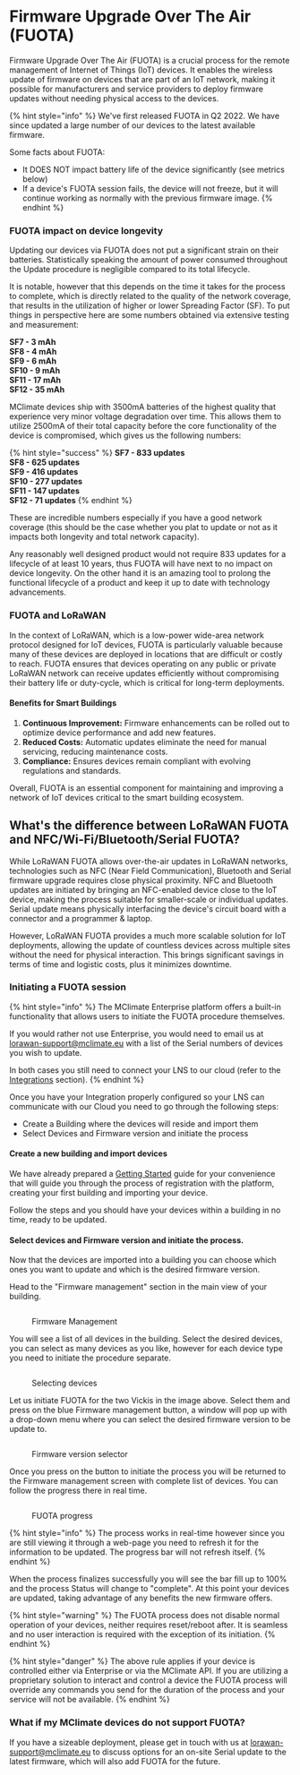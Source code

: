 # Firmware Upgrade Over The Air (FUOTA)

Firmware Upgrade Over The Air (FUOTA) is a crucial process for the remote management of Internet of Things (IoT) devices. It enables the wireless update of firmwarе on devices that are part of an IoT network, making it possible for manufacturers and service providers to deploy firmware updates without needing physical access to the devices.

{% hint style="info" %}
We've first released FUOTA in Q2 2022. We have since updated a large number of our devices to the latest available firmware.&#x20;

Some facts about FUOTA:

* It DOES NOT impact battery life of the device significantly (see metrics below)
* If a device's FUOTA session fails, the device will not freeze, but it will continue working as normally with the previous firmware image.
{% endhint %}



### FUOTA impact on device longevity

Updating our devices via FUOTA does not put a significant strain on their batteries. Statistically speaking the amount of power consumed throughout the Update procedure is negligible compared to its total lifecycle.

It is notable, however that this depends on the time it takes for the process to complete, which is directly related to the quality of the network coverage, that results in the utilization of higher or lower Spreading Factor (SF). To put things in perspective here are some numbers obtained via extensive testing and measurement:

**SF7 - 3 mAh**\
**SF8 - 4 mAh**\
**SF9 - 6 mAh**\
**SF10 - 9 mAh**\
**SF11 - 17 mAh**\
**SF12 - 35 mAh**

MClimate devices ship with 3500mA batteries of the highest quality that experience very minor voltage degradation over time. This allows them to utilize 2500mA of their total capacity before the core functionality of the device is compromised, which gives us the following numbers:

{% hint style="success" %}
**SF7 - 833 updates**\
**SF8 - 625 updates**\
**SF9 - 416 updates**\
**SF10 - 277 updates**\
**SF11 - 147 updates**\
**SF12 - 71 updates**
{% endhint %}

These are incredible numbers especially if you have a good network coverage (this should be the case whether you plat to update or not as it impacts both longevity and total network capacity).

Any reasonably well designed product would not require 833 updates for a lifecycle of at least 10 years, thus FUOTA will have next to no impact on device longevity. On the other hand it is an amazing tool to prolong the functional lifecycle of a product and keep it up to date with technology advancements.

### FUOTA and LoRaWAN

In the context of LoRaWAN, which is a low-power wide-area network protocol designed for IoT devices, FUOTA is particularly valuable because many of these devices are deployed in locations that are difficult or costly to reach. FUOTA ensures that devices operating on any public or private LoRaWAN network can receive updates efficiently without compromising their battery life or duty-cycle, which is critical for long-term deployments.

#### Benefits for Smart Buildings

1. **Continuous Improvement:** Firmware enhancements can be rolled out to optimize device performance and add new features.
2. **Reduced Costs:** Automatic updates eliminate the need for manual servicing, reducing maintenance costs.
3. **Compliance:** Ensures devices remain compliant with evolving regulations and standards.

Overall, FUOTA is an essential component for maintaining and improving a network of IoT devices critical to the smart building ecosystem.&#x20;

## What's the difference between LoRaWAN FUOTA and NFC/Wi-Fi/Bluetooth/Serial FUOTA?

While LoRaWAN FUOTA allows over-the-air updates in LoRaWAN networks, technologies such as NFC (Near Field Communication), Bluetooth and Serial firmware upgrade requires close physical proximity. NFC and Bluetooth updates are initiated by bringing an NFC-enabled device close to the IoT device, making the process suitable for smaller-scale or individual updates.  Serial update means physically interfacing the device's circuit board with a connector and a programmer & laptop.&#x20;

However, LoRaWAN FUOTA provides a much more scalable solution for IoT deployments, allowing the update of countless devices across multiple sites without the need for physical interaction. This brings significant savings in terms of time and logistic costs, plus it minimizes downtime.&#x20;

### **Initiating a FUOTA session**

{% hint style="info" %}
The MClimate Enterprise platform offers a built-in functionality that allows users to initiate the FUOTA procedure themselves.&#x20;

If you would rather not use Enterprise, you would need to email us at lorawan-support@mclimate.eu with a list of the  Serial numbers of devices you wish to update.

In both cases you still need to connect your LNS to our cloud (refer to the [Integrations](broken-reference) section).
{% endhint %}

Once you have your Integration properly configured so your LNS can communicate with our Cloud you need to go through the following steps:

* Create a Building where the devices will reside and import them
* Select Devices and Firmware version and initiate the process

#### Create a new building and import devices

We have already prepared a [Getting Started](https://app.gitbook.com/s/-McsOSt2XkjYl-QZLySV/getting-started) guide for your convenience that will guide you through the process of registration with the platform, creating your first building and importing your device.

Follow the steps and you should have your devices within a building in no time, ready to be updated.

#### Select devices and Firmware version and initiate the process.

Now that the devices are imported into a building you can choose which ones you want to update and which is the desired firmware version.

Head to the "Firmware management" section in the main view of your building.

<figure><img src=".gitbook/assets/1-1.png" alt=""><figcaption><p>Firmware Management</p></figcaption></figure>

You will see a list of all devices in the building. Select the desired devices, you can select as many devices as you like, however for each device type you need to initiate the procedure separate.

<figure><img src=".gitbook/assets/2-1.png" alt=""><figcaption><p>Selecting devices</p></figcaption></figure>

Let us initiate FUOTA for the two Vickis in the image above. Select them and press on the blue Firmware management button, a window will pop up with a drop-down menu where you can select the desired firmware version to be update to.

<figure><img src=".gitbook/assets/3-1.png" alt=""><figcaption><p>Firmware version selector</p></figcaption></figure>

Once you press on the button to initiate the process you will be returned to the Firmware management screen with complete list of devices. You can follow the progress there in real time.

<figure><img src=".gitbook/assets/4-1.png" alt=""><figcaption><p>FUOTA progress</p></figcaption></figure>

{% hint style="info" %}
The process works in real-time however since you are still viewing it through a web-page you need to refresh it for the information to be updated. The progress bar will not refresh itself.
{% endhint %}

When the process finalizes successfully you will see the bar fill up to 100% and the process Status will change to "complete". At this point your devices are updated, taking advantage of any benefits the new firmware offers.

{% hint style="warning" %}
The FUOTA process does not disable normal operation of your devices, neither requires reset/reboot after. It is seamless and no user interaction is required with the exception of its initiation.
{% endhint %}

{% hint style="danger" %}
The above rule applies if your device is controlled either via Enterprise or via the MClimate API. If you are utilizing a proprietary solution to interact and control a device the FUOTA process will override any commands you send for the duration of the process and your service will not be available.
{% endhint %}

### What if my MClimate devices do not support FUOTA?

If you have a sizeable deployment, please get in touch with us at lorawan-support@mclimate.eu to discuss options for an on-site Serial update to the latest firmware, which will also add FUOTA for the future.
